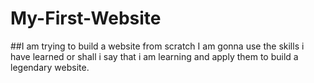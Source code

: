 # My-First-Website

##I am trying to build a website from scratch
I am gonna use the skills i have learned or shall i say that i am learning and apply them to build a legendary website.
